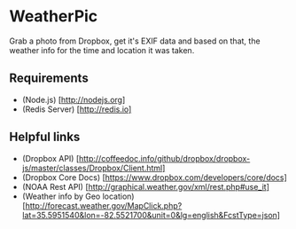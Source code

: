 # WeatherPic

Grab a photo from Dropbox, get it's EXIF data and based on that, the weather info for the time and location it was taken.


## Requirements
+ (Node.js) [http://nodejs.org]
+ (Redis Server) [http://redis.io]


## Helpful links

+ (Dropbox API) [http://coffeedoc.info/github/dropbox/dropbox-js/master/classes/Dropbox/Client.html]
+ (Dropbox Core Docs) [https://www.dropbox.com/developers/core/docs]
+ (NOAA Rest API) [http://graphical.weather.gov/xml/rest.php#use_it]
+ (Weather info by Geo location) [http://forecast.weather.gov/MapClick.php?lat=35.5951540&lon=-82.5521700&unit=0&lg=english&FcstType=json]
